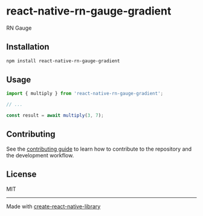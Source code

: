 # react-native-rn-gauge-gradient

RN Gauge 

## Installation

```sh
npm install react-native-rn-gauge-gradient
```

## Usage

```js
import { multiply } from 'react-native-rn-gauge-gradient';

// ...

const result = await multiply(3, 7);
```

## Contributing

See the [contributing guide](CONTRIBUTING.md) to learn how to contribute to the repository and the development workflow.

## License

MIT

---

Made with [create-react-native-library](https://github.com/callstack/react-native-builder-bob)
